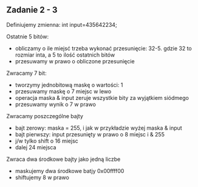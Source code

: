 ## Zadanie 2 - 3

Definiujemy zmienna: int input=435642234;

Ostatnie 5 bitów:
- obliczamy o ile miejsć trzeba wykonać przesunięcie: 32-5. gdzie 32 to rozmiar inta, a 5 to ilość ostatnich bitów
- przesuwamy w prawo o obliczone przesunięcie 

Zwracamy 7 bit:
- tworzymy jednobitową maskę o wartości: 1 
- przesuwamy maskę o 7 miejsc w lewo
- operacja maska & input zeruje wszystkie bity za wyjątkiem siódmego
- przesuwamy wynik o 7 w prawo

Zwracamy poszczególne bajty
- bajt zerowy: maska = 255, i jak w przykładzie wyżej maska & input
- bajt pierwszy: input przesunięty w prawo o 8 miejsc i & 255
- j/w tylko shift o 16 miejsc
- dalej 24 miejsca

Zwraca dwa środkowe bajty jako jedną liczbe
- maskujemy dwa środkowe batjy 0x00ffff00
- shiftujemy 8 w prawo